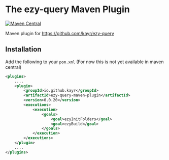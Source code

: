 # The ezy-query Maven Plugin

[![Maven Central](https://maven-badges.herokuapp.com/maven-central/io.github.kayr/ezy-query-maven-plugin/badge.svg?style=plastic)](https://maven-badges.herokuapp.com/maven-central/io.github.kayr/ezy-query-maven-plugin)

Maven plugin for https://github.com/kayr/ezy-query

## Installation

Add the following to your `pom.xml` (For now this is not yet available in maven central)

```xml
<plugins>
    ....
    <plugin>
        <groupId>io.github.kayr</groupId>
        <artifactId>ezy-query-maven-plugin</artifactId>
        <version>0.0.20</version>
        <executions>
            <execution>
                <goals>
                    <goal>ezyInitFolders</goal>
                    <goal>ezyBuild</goal>
                </goals>
            </execution>
        </executions>
    </plugin>
    ....
</plugins>

```

